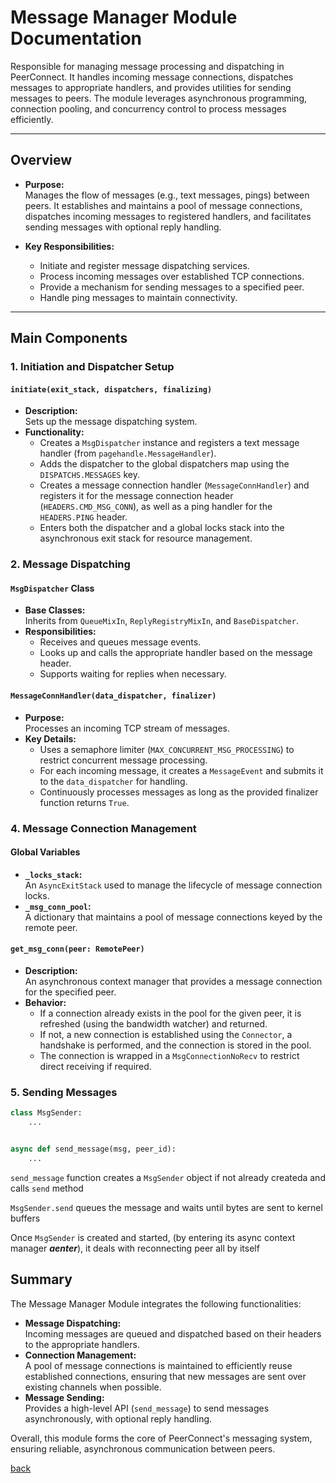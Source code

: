 # Message Manager Module Documentation

Responsible for managing message processing and dispatching in PeerConnect. It handles incoming message connections, dispatches messages to appropriate handlers, and provides utilities for sending messages to peers. The module leverages asynchronous programming, connection pooling, and concurrency control to process messages efficiently.

---

## Overview

- **Purpose:**  
  Manages the flow of messages (e.g., text messages, pings) between peers. It establishes and maintains a pool of message connections, dispatches incoming messages to registered handlers, and facilitates sending messages with optional reply handling.

- **Key Responsibilities:**  
  - Initiate and register message dispatching services.
  - Process incoming messages over established TCP connections.
  - Provide a mechanism for sending messages to a specified peer.
  - Handle ping messages to maintain connectivity.

---

## Main Components

### 1. Initiation and Dispatcher Setup

#### `initiate(exit_stack, dispatchers, finalizing)`

- **Description:**  
  Sets up the message dispatching system.
- **Functionality:**  
  - Creates a `MsgDispatcher` instance and registers a text message handler (from `pagehandle.MessageHandler`).
  - Adds the dispatcher to the global dispatchers map using the `DISPATCHS.MESSAGES` key.
  - Creates a message connection handler (`MessageConnHandler`) and registers it for the message connection header (`HEADERS.CMD_MSG_CONN`), as well as a ping handler for the `HEADERS.PING` header.
  - Enters both the dispatcher and a global locks stack into the asynchronous exit stack for resource management.

### 2. Message Dispatching

#### `MsgDispatcher` Class

- **Base Classes:**  
  Inherits from `QueueMixIn`, `ReplyRegistryMixIn`, and `BaseDispatcher`.
- **Responsibilities:**  
  - Receives and queues message events.
  - Looks up and calls the appropriate handler based on the message header.
  - Supports waiting for replies when necessary.

#### `MessageConnHandler(data_dispatcher, finalizer)`

- **Purpose:**  
  Processes an incoming TCP stream of messages.
- **Key Details:**  
  - Uses a semaphore limiter (`MAX_CONCURRENT_MSG_PROCESSING`) to restrict concurrent message processing.
  - For each incoming message, it creates a `MessageEvent` and submits it to the `data_dispatcher` for handling.
  - Continuously processes messages as long as the provided finalizer function returns `True`.

### 4. Message Connection Management

#### Global Variables

- **`_locks_stack`:**  
  An `AsyncExitStack` used to manage the lifecycle of message connection locks.
- **`_msg_conn_pool`:**  
  A dictionary that maintains a pool of message connections keyed by the remote peer.

#### `get_msg_conn(peer: RemotePeer)`

- **Description:**  
  An asynchronous context manager that provides a message connection for the specified peer.
- **Behavior:**  
  - If a connection already exists in the pool for the given peer, it is refreshed (using the bandwidth watcher) and returned.
  - If not, a new connection is established using the `Connector`, a handshake is performed, and the connection is stored in the pool.
  - The connection is wrapped in a `MsgConnectionNoRecv` to restrict direct receiving if required.

### 5. Sending Messages

```python
class MsgSender:
    ...


async def send_message(msg, peer_id):
    ...
```

`send_message` function creates a `MsgSender` object if not already createda and calls `send` method

`MsgSender.send` queues the message and waits until bytes are sent to kernel buffers

Once `MsgSender` is created and started, (by entering its async context manager *__aenter__*),
it deals with reconnecting peer all by itself

## Summary

The Message Manager Module integrates the following functionalities:

- **Message Dispatching:**  
  Incoming messages are queued and dispatched based on their headers to the appropriate handlers.
- **Connection Management:**  
  A pool of message connections is maintained to efficiently reuse established connections, ensuring that new messages are sent over existing channels when possible.
- **Message Sending:**  
  Provides a high-level API (`send_message`) to send messages asynchronously, with optional reply handling.

Overall, this module forms the core of PeerConnect's messaging system, ensuring reliable, asynchronous communication between peers.

[back](/src_docs/managers)
